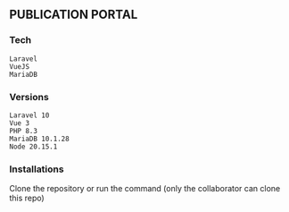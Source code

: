 ## PUBLICATION PORTAL

### Tech 
    Laravel
    VueJS
    MariaDB

### Versions
    Laravel 10
    Vue 3
    PHP 8.3
    MariaDB 10.1.28
    Node 20.15.1


### Installations

Clone the repository or run the command (only the collaborator can clone this repo)
```  git clone https://github.com/etiennewayne/publication-portal.git